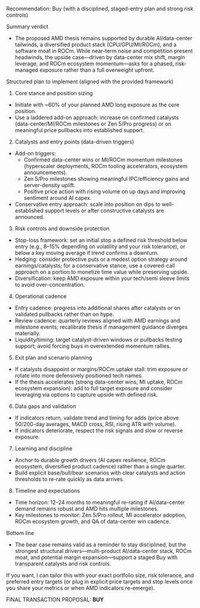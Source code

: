 Recommendation: Buy (with a disciplined, staged-entry plan and strong risk controls)

Summary verdict
- The proposed AMD thesis remains supported by durable AI/data-center tailwinds, a diversified product stack (CPU/GPU/MI/ROCm), and a software moat in ROCm. While near-term noise and competition present headwinds, the upside case—driven by data-center mix shift, margin leverage, and ROCm ecosystem momentum—asks for a phased, risk-managed exposure rather than a full overweight upfront.

Structured plan to implement (aligned with the provided framework)
1) Core stance and position sizing
- Initiate with ~60% of your planned AMD long exposure as the core position.
- Use a laddered add-on approach: increase on confirmed catalysts (data-center/MI/ROCm milestones or Zen 5/Pro progress) or on meaningful price pullbacks into established support.

2) Catalysts and entry points (data-driven triggers)
- Add-on triggers:
  - Confirmed data-center wins or MI/ROCm momentum milestones (hyperscaler deployments, ROCm tooling accelerators, ecosystem announcements).
  - Zen 5/Pro milestones showing meaningful IPC/efficiency gains and server-density uplift.
  - Positive price action with rising volume on up days and improving sentiment around AI capex.
- Conservative entry approach: scale into position on dips to well-established support levels or after constructive catalysts are announced.

3) Risk controls and downside protection
- Stop-loss framework: set an initial stop a defined risk threshold below entry (e.g., 8–15% depending on volatility and your risk tolerance), or below a key moving average if trend confirms a downturn.
- Hedging: consider protective puts or a modest option strategy around earnings/catalysts; for a conservative stance, use a covered-call approach on a portion to monetize time value while preserving upside.
- Diversification: keep AMD exposure within your tech/semi sleeve limits to avoid over-concentration.

4) Operational cadence
- Entry cadence: progress into additional shares after catalysts or on validated pullbacks rather than on hype.
- Review cadence: quarterly reviews aligned with AMD earnings and milestone events; recalibrate thesis if management guidance diverges materially.
- Liquidity/timing: target catalyst-driven windows or pullbacks testing support; avoid forcing buys in overextended momentum rallies.

5) Exit plan and scenario planning
- If catalysts disappoint or margins/ROCm uptake stall: trim exposure or rotate into more defensively positioned tech names.
- If the thesis accelerates (strong data-center wins, MI uptake, ROCm ecosystem expansion): add to full target exposure and consider leveraging via options to capture upside with defined risk.

6) Data gaps and validation
- If indicators return, validate trend and timing for adds (price above 50/200-day averages, MACD cross, RSI, rising ATR with volume).
- If indicators deteriorate, respect the risk signals and slow or reverse exposure.

7) Learning and discipline
- Anchor to durable growth drivers (AI capex resilience, ROCm ecosystem, diversified product cadence) rather than a single quarter.
- Build explicit base/bull/bear scenarios with clear catalysts and action thresholds to re-rate quickly as data arrives.

8) Timeline and expectations
- Time horizon: 12–24 months to meaningful re-rating if AI/data-center demand remains robust and AMD hits multiple milestones.
- Key milestones to monitor: Zen 5/Pro rollout, MI accelerator adoption, ROCm ecosystem growth, and QA of data-center win cadence.

Bottom line
- The bear case remains valid as a reminder to stay disciplined, but the strongest structural drivers—multi-product AI/data-center stack, ROCm moat, and potential margin expansion—support a staged Buy with transparent catalysts and risk controls.

If you want, I can tailor this with your exact portfolio size, risk tolerance, and preferred entry targets (or plug in explicit price targets and stop levels once you share your metrics or when AMD indicators re-emerge).

FINAL TRANSACTION PROPOSAL: **BUY**